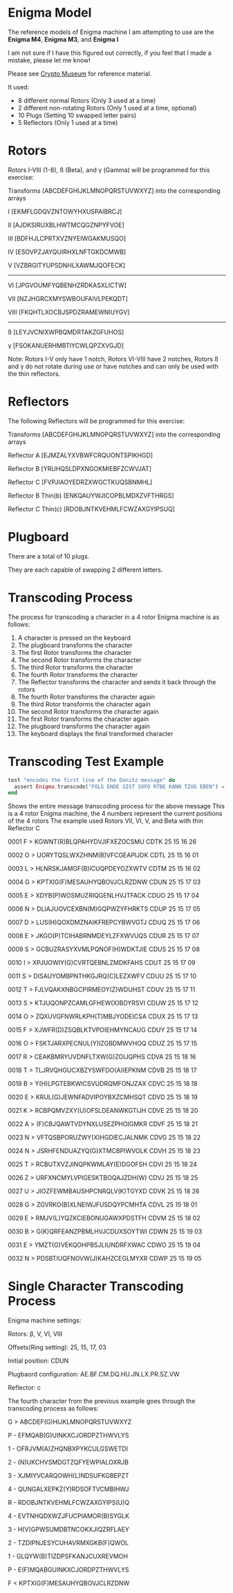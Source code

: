# Enigma Model

The reference models of Enigma machine I am attempting to use are the **Enigma M4**, **Enigma M3**, and **Enigma I**

I am not sure if I have this figured out correctly, if you feel that I made a mistake, please let me know!

Please see [Crypto Museum](https://www.cryptomuseum.com/crypto/enigma/m4/index.htm) for reference material.

It used:

- 8 different normal Rotors (Only 3 used at a time)
- 2 different non-rotating Rotors (Only 1 used at a time, optional)
- 10 Plugs (Setting 10 swapped letter pairs)
- 5 Reflectors (Only 1 used at a time)

# Rotors

Rotors I-VIII (1-8), ß (Beta), and γ (Gamma) will be programmed for this exercise:

Transforms [ABCDEFGHIJKLMNOPQRSTUVWXYZ] into the corresponding arrays

I [EKMFLGDQVZNTOWYHXUSPAIBRCJ]

II [AJDKSIRUXBLHWTMCQGZNPYFVOE]

III [BDFHJLCPRTXVZNYEIWGAKMUSQO]

IV [ESOVPZJAYQUIRHXLNFTGKDCMWB]

V [VZBRGITYUPSDNHLXAWMJQOFECK]

---

VI [JPGVOUMFYQBENHZRDKASXLICTW]

VII [NZJHGRCXMYSWBOUFAIVLPEKQDT]

VIII [FKQHTLXOCBJSPDZRAMEWNIUYGV]

---

ß [LEYJVCNIXWPBQMDRTAKZGFUHOS]

γ [FSOKANUERHMBTIYCWLQPZXVGJD]

Note: Rotors I-V only have 1 notch, Rotors VI-VIII have 2 notches, Rotors ß and γ do not rotate during use or have notches and can only be used with the thin reflectors.

# Reflectors

The following Reflectors will be programmed for this exercise:

Transforms [ABCDEFGHIJKLMNOPQRSTUVWXYZ] into the corresponding arrays

Reflector A [EJMZALYXVBWFCRQUONTSPIKHGD]

Reflector B [YRUHQSLDPXNGOKMIEBFZCWVJAT]

Reflector C [FVPJIAOYEDRZXWGCTKUQSBNMHL]

Reflector B Thin(b) [ENKQAUYWJICOPBLMDXZVFTHRGS]

Reflector C Thin(c) [RDOBJNTKVEHMLFCWZAXGYIPSUQ]

# Plugboard

There are a total of 10 plugs.

They are each capable of swapping 2 different letters.

# Transcoding Process

The process for transcoding a character in a 4 rotor Enigma machine is as follows:

1. A character is pressed on the keyboard
2. The plugboard transforms the character
3. The first Rotor transforms the character
4. The second Rotor transforms the character
5. The third Rotor transforms the character
6. The fourth Rotor transforms the character
7. The Reflector transforms the character and sends it back through the rotors
8. The fourth Rotor transforms the character again
9. The third Rotor transforms the character again
10. The second Rotor transforms the character again
11. The first Rotor transforms the character again
12. The plugboard transforms the character again
13. The keyboard displays the final transformed character

# Transcoding Test Example

```elixir
test "encodes the first line of the Donitz message" do
  assert Enigma.transcode("FOLG ENDE SIST SOFO RTBE KANN TZUG EBEN") = "RBBF PMHP HGCZ XTDY GAHG UFXG EWKB LKGJ"
end
```

Shows the entire message transcoding process for the above message
This is a 4 rotor Enigma machine, the 4 numbers represent the current positions of the 4 rotors
The example used Rotors VII, VI, V, and Beta with thin Reflector C

0001 F > KGWNT(R)BLQPAHYDVJIFXEZOCSMU CDTK 25 15 16 26

0002 O > UORYTQSLWXZHNM(B)VFCGEAPIJDK CDTL 25 15 16 01

0003 L > HLNRSKJAMGF(B)ICUQPDEYOZXWTV CDTM 25 15 16 02

0004 G > KPTXIG(F)MESAUHYQBOVJCLRZDNW CDUN 25 15 17 03

0005 E > XDYB(P)WOSMUZRIQGENLHVJTFACK CDUO 25 15 17 04

0006 N > DLIAJUOVCEXBN(M)GQPWZYFHRKTS CDUP 25 15 17 05

0007 D > LUS(H)QOXDMZNAIKFREPCYBWVGTJ CDUQ 25 15 17 06

0008 E > JKGO(P)TCIHABRNMDEYLZFXWVUQS CDUR 25 15 17 07

0009 S > GCBUZRASYXVMLPQNOF(H)WDKTJIE CDUS 25 15 17 08

0010 I > XPJUOWIY(G)CVRTQEBNLZMDKFAHS CDUT 25 15 17 09

0011 S > DISAUYOMBPNTHKGJRQ(C)LEZXWFV CDUU 25 15 17 10

0012 T > FJLVQAKXNBGCPIRMEOY(Z)WDUHST CDUV 25 15 17 11

0013 S > KTJUQONPZCAMLGFHEW(X)BDYRSVI CDUW 25 15 17 12

0014 O > ZQXUVGFNWRLKPH(T)MBJYODEICSA CDUX 25 15 17 13

0015 F > XJWFR(D)ZSQBLKTVPOIEHMYNCAUG CDUY 25 15 17 14

0016 O > FSKTJARXPECNUL(Y)IZGBDMWVHOQ CDUZ 25 15 17 15

0017 R > CEAKBMRYUVDNFLTXW(G)ZOIJQPHS CDVA 25 15 18 16

0018 T > TLJRVQHGUCXBZYSWFDO(A)IEPKNM CDVB 25 15 18 17

0019 B > Y(H)LPGTEBKWICSVUDRQMFONJZAX CDVC 25 15 18 18

0020 E > KRUL(G)JEWNFADVIPOYBXZCMHSQT CDVD 25 15 18 19

0021 K > RCBPQMVZXY(U)OFSLDEANWKGTIJH CDVE 25 15 18 20

0022 A > (F)CBJQAWTVDYNXLUSEZPHOIGMKR CDVF 25 15 18 21

0023 N > VFTQSBPORUZWY(X)HGDIECJALNMK CDVG 25 15 18 22

0024 N > JSRHFENDUAZYQ(G)XTMCBPIWVOLK CDVH 25 15 18 23

0025 T > RCBUTXVZJINQPKWMLAY(E)DGOFSH CDVI 25 15 18 24

0026 Z > URFXNCMYLVPIGESKTBOQAJZDH(W) CDVJ 25 15 18 25

0027 U > JIOZFEWMBAUSHPCNRQLV(K)TGYXD CDVK 25 15 18 26

0028 G > ZGVRKO(B)XLNEIWJFUSDQYPCMHTA CDVL 25 15 18 01

0029 E > RMJV(L)YQZKCIEBONUGAWXPDSTFH CDVM 25 15 18 02

0030 B > G(K)QRFEANZPBMLHVJCDUXSOYTWI CDWN 25 15 19 03

0031 E > YMZT(G)VEKQOHPBSJLIUNDRFXWAC CDWO 25 15 19 04

0032 N > PDSBTIUQFNOVW(J)KAHZCEGLMYXR CDWP 25 15 19 05

# Single Character Transcoding Process

Enigma machine settings:

Rotors: β, V, VI, VIII

Offsets(Ring setting): 25, 15, 17, 03

Initial position: CDUN

Plugbaord configuration: AE.BF.CM.DQ.HU.JN.LX.PR.SZ.VW

Reflector: c

The fourth character from the previous example goes through the transcoding process as follows:

G > ABCDEF(G)HIJKLMNOPQRSTUVWXYZ

P - EFMQAB(G)UINKXCJORDPZTHWVLYS

1 - OFRJVM(A)ZHQNBXPYKCULGSWETDI

2 - (N)UKCHVSMDGTZQFYEWPIALOXRJB

3 - XJMIYVCARQOWH(L)NDSUFKGBEPZT

4 - QUNGALXEPKZ(Y)RDSOFTVCMBIHWJ

R - RDOBJNTKVEHMLFCWZAXGYIPS(U)Q

4 - EVTNHQDXWZJFUCPIAMOR(B)SYGLK

3 - H(V)GPWSUMDBTNCOKXJIQZRFLAEY

2 - TZDIPNJESYCUHAVRMXGKB(F)QWOL

1 - GLQYW(B)TIZDPSFKANJCUXREVMOH

P - E(F)MQABGUINKXCJORDPZTHWVLYS

F < KPTXIG(F)MESAUHYQBOVJCLRZDNW

